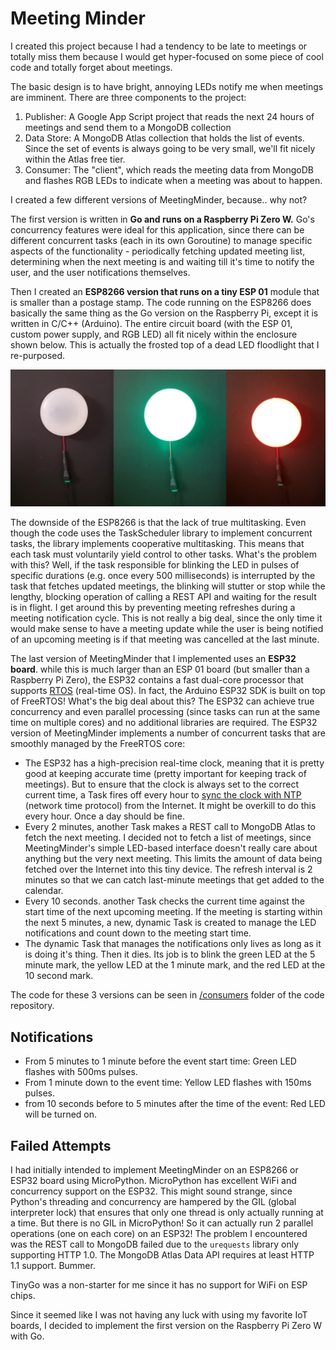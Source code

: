 # Meeting Minder



I created this project because I had a tendency to be late to meetings or totally miss them because I would get hyper-focused on some piece of cool code and totally forget about meetings.

The basic design is to have bright, annoying LEDs notify me when meetings are imminent. There are three components to the project:

1. Publisher: A Google App Script project that reads the next 24 hours of meetings and send them to a MongoDB collection
2. Data Store: A MongoDB Atlas collection that holds the list of events. Since the set of events is always going to be very small, we'll fit nicely within the Atlas free tier.
3. Consumer: The "client", which reads the meeting data from MongoDB and flashes RGB LEDs to indicate when a meeting was about to happen.

I created a few different versions of MeetingMinder, because.. why not? 

The first version is written in **Go and runs on a Raspberry Pi Zero W.** Go's concurrency features were ideal for this application, since there can be different concurrent tasks (each in its own Goroutine) to manage specific aspects of the functionality - periodically fetching updated meeting list, determining when the next meeting is and waiting till it's time to notify the user, and the user notifications themselves.

Then I created an **ESP8266 version that runs on a tiny ESP 01** module that is smaller than a postage stamp. The code running on the ESP8266 does basically the same thing as the Go version on the Raspberry Pi, except it is written in C/C++ (Arduino). The entire circuit board (with the ESP 01, custom power supply, and RGB LED) all fit nicely within the enclosure shown below. This is actually the frosted top of a dead LED floodlight that I re-purposed.

![Meeting Minder](https://github.com/davealexis/meetingminder/blob/main/images/Meeting%20Minder.png)

The downside of the ESP8266 is that the lack of true multitasking. Even though the code uses the TaskScheduler library to implement concurrent tasks, the library implements cooperative multitasking. This means that each task must voluntarily yield control to other tasks. What's the problem with this? Well, if the task responsible for blinking the LED in pulses of specific durations (e.g. once every 500 milliseconds) is interrupted by the task that fetches updated meetings, the blinking will stutter or stop while the lengthy, blocking operation of calling a REST API and waiting for the result is in flight. I get around this by preventing meeting refreshes during a meeting notification cycle. This is not really a big deal, since the only time it would make sense to have a meeting update while the user is being notified of an upcoming meeting is if that meeting was cancelled at the last minute.

The last version of MeetingMinder that I implemented uses an **ESP32 board**. while this is much larger than an ESP 01 board (but smaller than a Raspberry Pi Zero), the ESP32 contains a fast dual-core processor that supports [RTOS](https://docs.espressif.com/projects/esp-idf/en/latest/esp32/api-reference/system/freertos.html) (real-time OS). In fact, the Arduino ESP32 SDK is built on top of FreeRTOS! What's the big deal about this? The ESP32 can achieve true concurrency and even parallel processing (since tasks can run at the same time on multiple cores) and no additional libraries are required. The ESP32 version of MeetingMinder implements a number of concurrent tasks that are smoothly managed by the FreeRTOS core:

- The ESP32 has a high-precision real-time clock, meaning that it is pretty good at keeping accurate time (pretty important for keeping track of meetings). But to ensure that the clock is always set to the correct current time, a Task fires off every hour to [sync the clock with NTP](https://lastminuteengineers.com/esp32-ntp-server-date-time-tutorial/) (network time protocol) from the Internet. It might be overkill to do this every hour. Once a day should be fine.
- Every 2 minutes, another Task makes a REST call to MongoDB Atlas to fetch the next meeting. I decided not to fetch a list of meetings, since MeetingMinder's simple LED-based interface doesn't really care about anything but the very next meeting. This limits the amount of data being fetched over the Internet into this tiny device. The refresh interval is 2 minutes so that we can catch last-minute meetings that get added to the calendar.
- Every 10 seconds. another Task checks the current time against the start time of the next upcoming meeting. If the meeting is starting within the next 5 minutes, a new, dynamic Task is created to manage the LED notifications and count down to the meeting start time.
- The dynamic Task that manages the notifications only lives as long as it is doing it's thing. Then it dies. Its job is to blink the green LED at the 5 minute mark, the yellow LED at the 1 minute mark, and the red LED at the 10 second mark.

The code for these 3 versions can be seen in [/consumers](https://github.com/davealexis/meetingminder/tree/main/consumers) folder of the code repository.



## Notifications

- From 5 minutes to 1 minute before the event start time: Green LED flashes with 500ms pulses.
- From 1 minute down to the event time: Yellow LED flashes with 150ms pulses.
- from 10 seconds before to 5 minutes after the time of the event:  Red LED will be turned on.



## Failed Attempts

I had initially intended to implement MeetingMinder on an ESP8266 or ESP32 board using MicroPython. MicroPython has excellent WiFi and concurrency support on the ESP32. This might sound strange, since Python's threading and concurrency are hampered by the GIL (global interpreter lock) that ensures that only one thread is only actually running at a time. But there is no GIL in MicroPython! So it can actually run 2 parallel operations (one on each core) on an ESP32! The problem I encountered was the REST call to MongoDB failed due to the `urequests` library only supporting HTTP 1.0. The MongoDB Atlas Data API requires at least HTTP 1.1 support. Bummer.

TinyGo was a non-starter for me since it has no support for WiFi on ESP chips.

Since it seemed like I was not having any luck with using my favorite IoT boards, I decided to implement the first version on the Raspberry Pi Zero W with Go.
